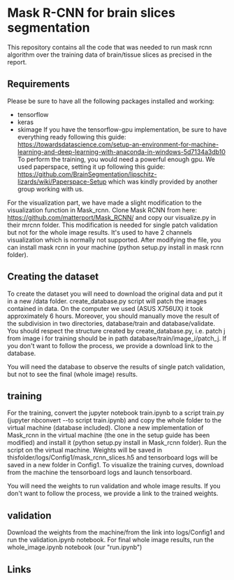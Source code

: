 # Mask R-CNN for brain slices segmentation
This repository contains all the code that was needed to run mask rcnn algorithm over the training data of brain/tissue slices as precised in the report.
## Requirements
Please be sure to have all the following packages installed and working:
- tensorflow
- keras
- skimage
If you have the tensorflow-gpu implementation, be sure to have everything ready following this guide:
https://towardsdatascience.com/setup-an-environment-for-machine-learning-and-deep-learning-with-anaconda-in-windows-5d7134a3db10
To perform the training, you would need a powerful enough gpu. We used
paperspace, setting it up following this guide:
https://github.com/BrainSegmentation/lipschitz-lizards/wiki/Paperspace-Setup
which was kindly provided by another group working with us.

For the visualization part, we have made a slight modification to the visualization function in Mask_rcnn. Clone Mask RCNN from here:
https://github.com/matterport/Mask_RCNN/
and copy our visualize.py in their mrcnn folder. This modification is needed for single patch validation but not for the whole image results. It's used to have 2 channels visualization which is normally not supported. After modifying the file, you can install mask rcnn in your machine (python setup.py install in mask rcnn folder).

## Creating the dataset

To create the dataset you will need to download the original data and put it in a new /data folder. create_database.py script will patch the images contained in data.
On the computer we used (ASUS X756UX) it took approximately 6 hours. Moreover, you should manually move the result of the subdivision in two
directories, database/train and database/validate. You should respect the
structure created by create_database.py, i.e. patch j from image i for training should be in path database/train/image_i/patch_j. If you don't want to follow the process, we provide a download link to the database.

You will need the database to observe the results of single patch validation, but not to see the final (whole image) results.

## training

For the training, convert the jupyter notebook train.ipynb to a script train.py (jupyter nbconvert --to script train.ipynb) and copy the whole folder to the virtual machine (database included). Clone a new implementation of Mask_rcnn in the virtual machine (the one in the setup guide has been modified) and install it (python setup.py install in Mask_rcnn folder). Run the script on the virtual machine. Weights will be saved in thisfolder/logs/Config1/mask_rcnn_slices.h5 and tensorboard logs will be saved in a new folder in Config1. To visualize the training curves, download from the machine the tensorboard logs and launch tensorboard.

You will need the weights to run validation and whole image results. If you don't want to follow the process, we provide a link to the trained weights.

## validation

Download the weights from the machine/from the link into logs/Config1 and run the validation.ipynb notebook. For final whole image results, run the whole_image.ipynb notebook (our "run.ipynb")

## Links
